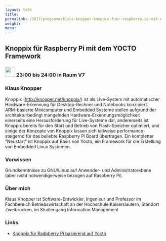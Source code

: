 ```yaml
---
layout: talk
title:
permalink: /2017/programm/klaus-knopper-knoppix-fuer-raspberry-pi-mit-dem-yocto-framework/
weight:
menu:
---
```

## Knoppix für Raspberry Pi mit dem YOCTO Framework

### <img height = "32" src="../../../images/lightning.svg"> 23:00 bis 24:00 in Raum V7

### Klaus Knopper

Knoppix (http://knopper.net/knoppix/) ist als Live-System mit automatischer Hardware-Erkennung für Desktop-Rechner und Notebooks konzipiert. ARM-basierte Minicomputer und Embedded Systeme stellen aufgrund der architekturbedingt mangelnden Hardware-Erkennungsmöglichkeit einerseits eine Herausforderung für Live-Systeme dar, andererseits ist Knoppix bereits für den Start und Betrieb von Flash-Speicher optimiert, und einige der Konzepte von Knoppix lassen sich teilweise performance-steigernd für das beliebte Raspberry Pi Board übertragen. Ein kompletter "Neustart" ist Knoppix auf Basis von Yocto, ein Framework für die Erstellung von Embedded Linux Systemen. 

### Vorwissen

Grundkenntnisse zu GNU/Linux auf Anwender- und Administratorebene (aber nicht notwendigerweise bezogen auf Raspberry Pi).  

### Über mich

Klaus Knopper ist Software-Entwickler, Ingenieur und Professor im Fachbereich Betriebswirtschaft an der Hochschule Kaiserslautern, Standort Zweibrücken, im Studiengang Information Management

### Links

- <a href="http://knopper.net/tuebix/" target="_blank">Knoppix für Radpberry Pi basierend auf Yocto</a>